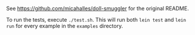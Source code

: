 See https://github.com/micahalles/doll-smuggler for the original README.

To run the tests, execute `./test.sh`.  This will run both `lein test` and
`lein run` for every example in the `examples` directory.
